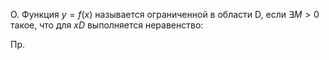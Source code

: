 О. Функция $y=f(x)$ называется ограниченной в области D, если $\exists M>0$ такое, что для $x D$ выполняется неравенство:

Пр.